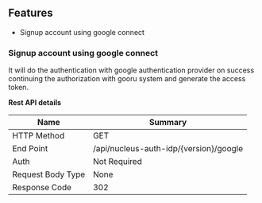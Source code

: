 Features
----------
 - Signup account using google connect 
 

### Signup account using google connect 

   It will do the authentication with google authentication provider on success  continuing the authorization with  gooru system and generate the access token.
 
 **Rest API details**

| Name | Summary |
|------------------------|--------|
| HTTP Method | GET |
| End Point | /api/nucleus-auth-idp/{version}/google |
| Auth | Not Required |
| Request Body Type | None |
| Response Code | 302 |

